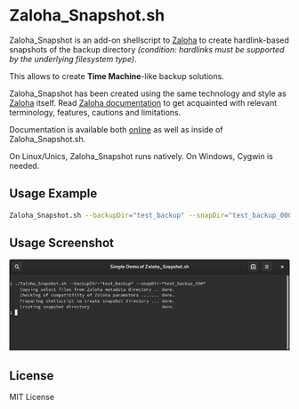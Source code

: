 # Zaloha_Snapshot.sh

Zaloha_Snapshot is an add-on shellscript to [Zaloha](https://github.com/Fitus/Zaloha.sh) to create hardlink-based
snapshots of the backup directory *(condition: hardlinks must be supported by the
underlying filesystem type)*.

This allows to create **Time Machine**-like backup solutions.

Zaloha_Snapshot has been created using the same technology and style as [Zaloha](https://github.com/Fitus/Zaloha.sh)
itself. Read [Zaloha documentation](https://github.com/Fitus/Zaloha.sh/blob/master/DOCUMENTATION.md) to get acquainted with relevant terminology,
features, cautions and limitations.

Documentation is available both [online](DOCUMENTATION.md) as well as inside of Zaloha_Snapshot.sh.

On Linux/Unics, Zaloha_Snapshot runs natively. On Windows, Cygwin is needed.

## Usage Example

```bash
Zaloha_Snapshot.sh --backupDir="test_backup" --snapDir="test_backup_000" [other options, see docu]
```

## Usage Screenshot
![Simple_Demo_screenshot](Simple_Demo_screenshot.png)

## License
MIT License
